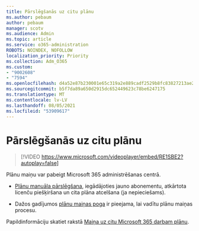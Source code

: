 ```yaml
---
title: Pārslēgšanās uz citu plānu
ms.author: pebaum
author: pebaum
manager: scotv
ms.audience: Admin
ms.topic: article
ms.service: o365-administration
ROBOTS: NOINDEX, NOFOLLOW
localization_priority: Priority
ms.collection: Adm_O365
ms.custom:
- "9002608"
- "7594"
ms.openlocfilehash: d4a52e87b230001e65c319a2e889cadf2529b8fc83827213ae2adce102c14bd0
ms.sourcegitcommit: b5f7da89a650d2915dc652449623c78be6247175
ms.translationtype: MT
ms.contentlocale: lv-LV
ms.lasthandoff: 08/05/2021
ms.locfileid: "53909617"
---
```

# <a name="switch-to-a-different-plan"></a>Pārslēgšanās uz citu plānu

> [!VIDEO https://www.microsoft.com/videoplayer/embed/RE1SBE2?autoplay=false]

Plānu maiņu var pabeigt Microsoft 365 administrēšanas centrā.

- [Plānu manuāla pārslēgšana](https://docs.microsoft.com/microsoft-365/commerce/subscriptions/switch-plans-manually), iegādājoties jauno abonementu, atkārtota licenču piešķiršana un cita plāna atcelšana (ja nepieciešams).

- Dažos gadījumos [plānu maiņas poga](https://docs.microsoft.com/microsoft-365/commerce/subscriptions/switch-to-a-different-plan#use-the-switch-plans-button) ir pieejama, lai vadītu plānu maiņas procesu.

Papildinformāciju skatiet rakstā [Maiņa uz citu Microsoft 365 darbam plānu](https://docs.microsoft.com/microsoft-365/commerce/subscriptions/switch-to-a-different-plan).

